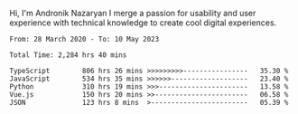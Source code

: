 Hi, I'm Andronik Nazaryan
I merge a passion for usability and user experience with technical knowledge to create cool digital experiences.


<!--START_SECTION:waka-->

```text
From: 28 March 2020 - To: 10 May 2023

Total Time: 2,284 hrs 40 mins

TypeScript        806 hrs 26 mins >>>>>>>>>----------------   35.30 %
JavaScript        534 hrs 35 mins >>>>>>-------------------   23.40 %
Python            310 hrs 19 mins >>>----------------------   13.58 %
Vue.js            150 hrs 20 mins >>-----------------------   06.58 %
JSON              123 hrs 8 mins  >------------------------   05.39 %
```

<!--END_SECTION:waka-->

